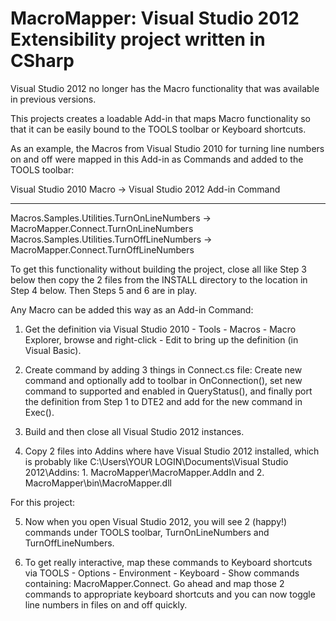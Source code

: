 # MacroMapper: Visual Studio 2012 Extensibility project written in CSharp

Visual Studio 2012 no longer has the Macro functionality that was available in previous versions.

This projects creates a loadable Add-in that maps Macro functionality so that it can be easily bound to the TOOLS toolbar or Keyboard shortcuts.

As an example, the Macros from Visual Studio 2010 for turning line numbers on and off were mapped in this Add-in as Commands and added to the TOOLS toolbar:

Visual Studio 2010 Macro					->	Visual Studio 2012 Add-in Command
--------------------------------------------	---------------------------------
Macros.Samples.Utilities.TurnOnLineNumbers	->	MacroMapper.Connect.TurnOnLineNumbers
Macros.Samples.Utilities.TurnOffLineNumbers	->	MacroMapper.Connect.TurnOffLineNumbers

To get this functionality without building the project, close all like Step 3 below then copy the 2 files from the INSTALL directory to the location in Step 4 below.  Then Steps 5 and 6 are in play.


Any Macro can be added this way as an Add-in Command:

1. Get the definition via Visual Studio 2010 - Tools - Macros - Macro Explorer, browse and right-click - Edit to bring up the definition (in Visual Basic).

2. Create command by adding 3 things in Connect.cs file: Create new command and optionally add to toolbar in OnConnection(), set new command to supported and enabled in QueryStatus(), and finally port the definition from Step 1 to DTE2 and add for the new command in Exec().

3. Build and then close all Visual Studio 2012 instances.

4. Copy 2 files into Addins where have Visual Studio 2012 installed, which is probably like C:\Users\YOUR LOGIN\Documents\Visual Studio 2012\Addins: 1. MacroMapper\MacroMapper.AddIn and 2. MacroMapper\bin\MacroMapper.dll

For this project:

5. Now when you open Visual Studio 2012, you will see 2 (happy!) commands under TOOLS toolbar, TurnOnLineNumbers and TurnOffLineNumbers.

6. To get really interactive, map these commands to Keyboard shortcuts via TOOLS - Options - Environment - Keyboard - Show commands containing: MacroMapper.Connect.  Go ahead and map those 2 commands to appropriate keyboard shortcuts and you can now toggle line numbers in files on and off quickly.






